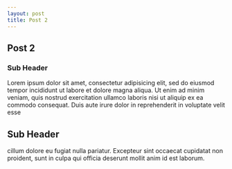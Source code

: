```yaml
---
layout: post
title: Post 2
---
```


## Post 2
### Sub Header
Lorem ipsum dolor sit amet, consectetur adipisicing elit, sed do eiusmod
tempor incididunt ut labore et dolore magna aliqua. Ut enim ad minim veniam,
quis nostrud exercitation ullamco laboris nisi ut aliquip ex ea commodo
consequat. Duis aute irure dolor in reprehenderit in voluptate velit esse

## Sub Header
cillum dolore eu fugiat nulla pariatur. Excepteur sint occaecat cupidatat non
proident, sunt in culpa qui officia deserunt mollit anim id est laborum.